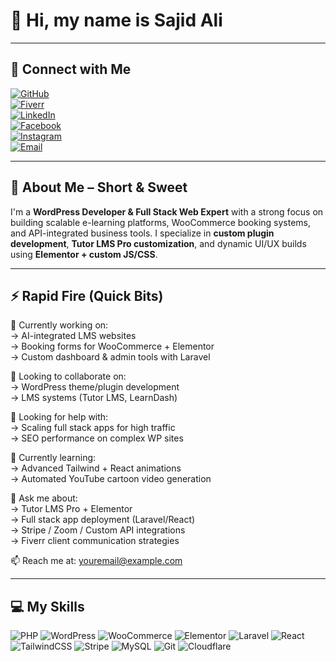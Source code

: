 # **👋 Hi, my name is Sajid Ali**

---

## 🔗 Connect with Me

[![GitHub](https://img.shields.io/badge/GitHub-Follow-181717?style=for-the-badge&logo=github)](https://github.com/yourusername)  
[![Fiverr](https://img.shields.io/badge/Fiverr-Pro%20Freelancer-success?style=for-the-badge&logo=fiverr)](https://fiverr.com/your-profile)  
[![LinkedIn](https://img.shields.io/badge/LinkedIn-Connect-blue?style=for-the-badge&logo=linkedin)](https://linkedin.com/in/your-profile)  
[![Facebook](https://img.shields.io/badge/Facebook-Follow-blue?style=for-the-badge&logo=facebook)](https://facebook.com/your-profile)  
[![Instagram](https://img.shields.io/badge/Instagram-Follow-E4405F?style=for-the-badge&logo=instagram&logoColor=white)](https://instagram.com/your-profile)  
[![Email](https://img.shields.io/badge/Email-Contact%20Me-red?style=for-the-badge&logo=gmail)](mailto:youremail@example.com)

---

## 📄 About Me – Short & Sweet

I'm a **WordPress Developer & Full Stack Web Expert** with a strong focus on building scalable e-learning platforms, WooCommerce booking systems, and API-integrated business tools. I specialize in **custom plugin development**, **Tutor LMS Pro customization**, and dynamic UI/UX builds using **Elementor + custom JS/CSS**.

---

## ⚡ Rapid Fire (Quick Bits)

🔭 Currently working on:  
→ AI-integrated LMS websites  
→ Booking forms for WooCommerce + Elementor  
→ Custom dashboard & admin tools with Laravel

👯 Looking to collaborate on:  
→ WordPress theme/plugin development  
→ LMS systems (Tutor LMS, LearnDash)

🤝 Looking for help with:  
→ Scaling full stack apps for high traffic  
→ SEO performance on complex WP sites

🌱 Currently learning:  
→ Advanced Tailwind + React animations  
→ Automated YouTube cartoon video generation

💬 Ask me about:  
→ Tutor LMS Pro + Elementor  
→ Full stack app deployment (Laravel/React)  
→ Stripe / Zoom / Custom API integrations  
→ Fiverr client communication strategies

📫 Reach me at: [youremail@example.com](mailto:youremail@example.com)

---

## 💻 My Skills

![PHP](https://img.shields.io/badge/-PHP-777BB4?style=flat-square&logo=php&logoColor=white)
![WordPress](https://img.shields.io/badge/-WordPress-21759B?style=flat-square&logo=wordpress&logoColor=white)
![WooCommerce](https://img.shields.io/badge/-WooCommerce-96588A?style=flat-square&logo=woocommerce&logoColor=white)
![Elementor](https://img.shields.io/badge/-Elementor-92003B?style=flat-square&logo=elementor&logoColor=white)
![Laravel](https://img.shields.io/badge/-Laravel-F05340?style=flat-square&logo=laravel&logoColor=white)
![React](https://img.shields.io/badge/-React-20232A?style=flat-square&logo=react&logoColor=61DAFB)
![TailwindCSS](https://img.shields.io/badge/-TailwindCSS-38B2AC?style=flat-square&logo=tailwind-css&logoColor=white)
![Stripe](https://img.shields.io/badge/-Stripe-008CDD?style=flat-square&logo=stripe&logoColor=white)
![MySQL](https://img.shields.io/badge/-MySQL-4479A1?style=flat-square&logo=mysql&logoColor=white)
![Git](https://img.shields.io/badge/-Git-F05032?style=flat-square&logo=git&logoColor=white)
![Cloudflare](https://img.shields.io/badge/-Cloudflare-F38020?style=flat-square&logo=cloudflare&logoColor=white)

